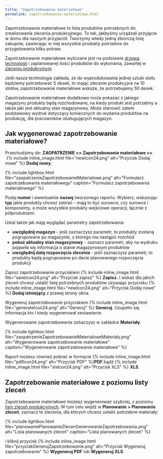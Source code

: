 ```yaml
---
title: "Zapotrzebowanie materiałowe"
permalink: zapotrzebowanie-materialowe.html
---
```


Zapotrzebowanie materiałowe to lista produktów potrzebnych do zrealizowania zlecenia produkcyjnego. To tak, jakbyśmy urządzali przyjęcie w domu dla naszych przyjaciół. Tworzymy wtedy jedną zbiorczą listę zakupów, zawierając w niej wszystkie produkty potrzebne do przygotowania kilku potraw.

Zapotrzebowanie materiałowe wyliczane jest na podstawie [drzewa technologii](/technologie-szczegoly) i zaplanowanej ilości produktów do wykonania, zawartej w [zleceniu produkcyjnym](/zlecenia-produkcyjne).

Jeśli nasza technologia zakłada, że do wyprodukowania jednej sztuki stołu będziemy potrzebować 5 desek, to mając zlecenie produkcyjne na 10 stołów, zapotrzebowanie materiałowe wskaże, że potrzebujemy 50 desek. 

Zapotrzebowanie materiałowe dodatkowo może pokazać z jakiego magazynu produkty będą rozchodowane, na kiedy produkt jest potrzebny a także jaki jest aktualny stan magazynowy. Może stanowić zatem podstawowy wydruk dotyczący koniecznych do wydania produktów na produkcję, dla pracowników obsługujących magazyn.


## Jak wygenerować zapotrzebowanie materiałowe?
            
Przechodzimy do: **ZAOPATRZENIE >> Zapotrzebowanie materiałowe >>**  {% include inline_image.html file="newIcon24.png" alt="Przycisk Dodaj nowe" %} **Dodaj nowy.**

{% include lightbox.html file="zaopatrzenieZapotrzebowanieMaterialowe.png" alt="Formularz zapotrzebowania materiałowego" caption="Formularz zapotrzebowania materiałowego" %}

Podaj **numer** i ewentualnie **nazwę** tworzonego raportu. Wybierz, wskazując **typ** jakie produkty chcesz zebrać - mają to być surowce, czy surowce i komponenty, a może wszystkie produkty wejściowe operacji, łącznie z półproduktami.

Ustal także jak mają wyglądać parametry zapotrzebowania:
- **uwzględnij magazyn** - jeśli zaznaczysz parametr, to produkty zostaną pogrupowane po magazynie, z którego ma nastąpić rozchód
- **pokaż aktualny stan magazynowy** - zaznacz parametr, aby na wydruku pojawiła się informacja o stanie magazynowym produktów
- **uwzględnij datę rozpoczęcia zlecenia** - jeśli zaznaczysz parametr, to produkty będą pogrupowane po dacie planowanego rozpoczęcia produkcji


Zapisz zapotrzebowanie przyciskiem {% include inline_image.html file="saveIcon24.png" alt="Przycisk zapisz" %} **Zapisz.** I wskaż dla jakich zleceń chcesz ustalić listę potrzebnych produktów używając przycisku {% include inline_image.html file="newIcon24.png" alt="Przycisk Dodaj nowe" %} **Dodaj istniejący** z prawej strony okna.

Wygeneruj zapotrzebowanie przyciskiem  {% include inline_image.html file="generateIcon24.png" alt="Generuj" %} **Generuj**. Uzupełni się informacja kto i kiedy wygenerował zestawienie.

Wygenerowane zapotrzebowanie zobaczysz w zakładce **Materiały**.

{% include lightbox.html file="zaopatrzenieZapotrzebowanieMaterialoweMaterialy.png" alt="Wygenerowane zapotrzebowanie materiałowe" caption="Wygenerowane zapotrzebowanie materiałowe" %}

Raport możesz również pobrać w formacie {% include inline_image.html file="pdfIcon24.png" alt="Przycisk PDF" %}**PDF** bądź {% include inline_image.html file="xlsIcon24.png" alt="Przycisk XLS" %} **XLS**.


## Zapotrzebowanie materiałowe z poziomu listy zleceń


Zapotrzebowanie materiałowe możesz wygenerować szybciej, z poziomu [listy zleceń produkcyjnych](/planowanie-zlecen). W tym celu wejdź w **Planowanie > Planowanie zleceń**, zaznacz te zlecenia, dla których chcesz ustalić potrzebne materiały:

{% include lightbox.html file="planowaniePlanowanieZlecenGenerowanieZapotrzebowania.png" alt="Lista planowanych zleceń" caption="Lista planowanych zleceń" %}

i kliknij przycisk {% include inline_image.html file="przyciskGenerujZapotrzebowanie.png" alt="Przycisk Wygeneruj zapotrzebowanie" %} **Wygeneruj PDF** lub **Wygeneruj XLS**.
